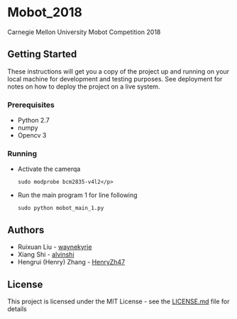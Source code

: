 # Mobot_2018
Carnegie Mellon University Mobot Competition 2018

## Getting Started
These instructions will get you a copy of the project up and running on your local machine for development and testing purposes. See deployment for notes on how to deploy the project on a live system.

### Prerequisites
* Python 2.7
* numpy
* Opencv 3

### Running
* Activate the camerqa
  ```
  sudo modprobe bcm2835-v4l2</p>
  ```
* Run the main program 1 for line following
  ```
  sudo python mobot_main_1.py
  ```

## Authors
* Ruixuan Liu - [waynekyrie](https://github.com/waynekyrie)
* Xiang Shi - [alvinshi](https://github.com/alvinshi)
* Hengrui (Henry) Zhang - [HenryZh47](https://github.com/HenryZh47)

## License
This project is licensed under the MIT License - see the [LICENSE.md](LICENSE.md) file for details


